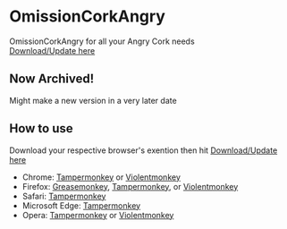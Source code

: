 # OmissionCorkAngry
OmissionCorkAngry for all your Angry Cork needs  
[Download/Update here](https://raw.githubusercontent.com/ScruffyRules/OmissionCorkAngry/master/OmissionCorkAngry.user.js)

## Now Archived!
Might make a new version in a very later date

## How to use
Download your respective browser's exention then hit [Download/Update here](https://raw.githubusercontent.com/ScruffyRules/OmissionCorkAngry/master/OmissionCorkAngry.user.js)
*   Chrome: [Tampermonkey](https://chrome.google.com/webstore/detail/tampermonkey/dhdgffkkebhmkfjojejmpbldmpobfkfo) or [Violentmonkey](https://chrome.google.com/webstore/detail/violent-monkey/jinjaccalgkegednnccohejagnlnfdag)
*   Firefox: [Greasemonkey](https://addons.mozilla.org/firefox/addon/greasemonkey/), [Tampermonkey](https://addons.mozilla.org/firefox/addon/tampermonkey/), or [Violentmonkey](https://addons.mozilla.org/firefox/addon/violentmonkey/)
*   Safari: [Tampermonkey](http://tampermonkey.net/?browser=safari)
*   Microsoft Edge: [Tampermonkey](https://www.microsoft.com/store/p/tampermonkey/9nblggh5162s)
*   Opera: [Tampermonkey](https://addons.opera.com/extensions/details/tampermonkey-beta/) or [Violentmonkey](https://addons.opera.com/extensions/details/violent-monkey/)
